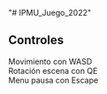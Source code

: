 "# IPMU_Juego_2022" 
## Controles
Movimiento con WASD <br />
Rotación escena con QE <br />
Menu pausa con Escape <br />
